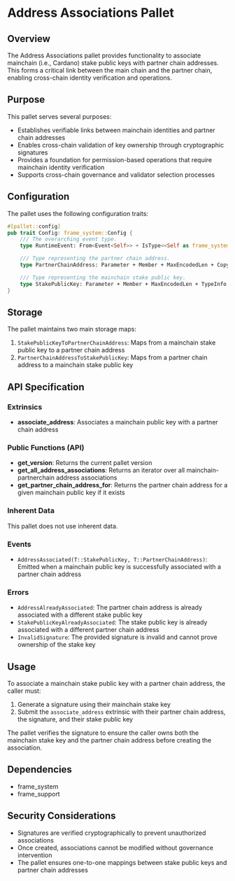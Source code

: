 # Address Associations Pallet

## Overview

The Address Associations pallet provides functionality to associate mainchain (i.e., Cardano) stake public keys with partner chain addresses. This forms a critical link between the main chain and the partner chain, enabling cross-chain identity verification and operations.

## Purpose

This pallet serves several purposes:
- Establishes verifiable links between mainchain identities and partner chain addresses
- Enables cross-chain validation of key ownership through cryptographic signatures
- Provides a foundation for permission-based operations that require mainchain identity verification
- Supports cross-chain governance and validator selection processes

## Configuration

The pallet uses the following configuration traits:

```rust
#[pallet::config]
pub trait Config: frame_system::Config {
    /// The overarching event type.
    type RuntimeEvent: From<Event<Self>> + IsType<<Self as frame_system::Config>::RuntimeEvent>;

    /// Type representing the partner chain address.
    type PartnerChainAddress: Parameter + Member + MaxEncodedLen + Copy + TypeInfo;

    /// Type representing the mainchain stake public key.
    type StakePublicKey: Parameter + Member + MaxEncodedLen + TypeInfo;
}
```

## Storage

The pallet maintains two main storage maps:

1. `StakePublicKeyToPartnerChainAddress`: Maps from a mainchain stake public key to a partner chain address
2. `PartnerChainAddressToStakePublicKey`: Maps from a partner chain address to a mainchain stake public key

## API Specification

### Extrinsics

- **associate_address**: Associates a mainchain public key with a partner chain address

### Public Functions (API)

- **get_version**: Returns the current pallet version
- **get_all_address_associations**: Returns an iterator over all mainchain-partnerchain address associations
- **get_partner_chain_address_for**: Returns the partner chain address for a given mainchain public key if it exists

### Inherent Data

This pallet does not use inherent data.

### Events

- `AddressAssociated(T::StakePublicKey, T::PartnerChainAddress)`: Emitted when a mainchain public key is successfully associated with a partner chain address

### Errors

- `AddressAlreadyAssociated`: The partner chain address is already associated with a different stake public key
- `StakePublicKeyAlreadyAssociated`: The stake public key is already associated with a different partner chain address
- `InvalidSignature`: The provided signature is invalid and cannot prove ownership of the stake key

## Usage

To associate a mainchain stake public key with a partner chain address, the caller must:

1. Generate a signature using their mainchain stake key
2. Submit the `associate_address` extrinsic with their partner chain address, the signature, and their stake public key

The pallet verifies the signature to ensure the caller owns both the mainchain stake key and the partner chain address before creating the association.

## Dependencies

- frame_system
- frame_support

## Security Considerations

- Signatures are verified cryptographically to prevent unauthorized associations
- Once created, associations cannot be modified without governance intervention
- The pallet ensures one-to-one mappings between stake public keys and partner chain addresses